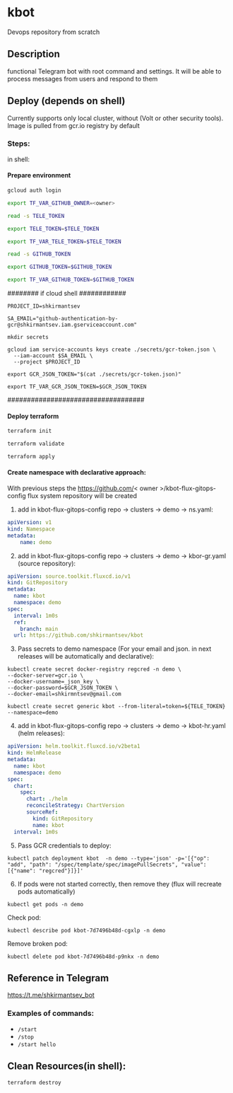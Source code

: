 # kbot
Devops repository from scratch

## Description

functional Telegram bot with root command and settings. It will be able to process messages from users and respond to them

## Deploy (depends on shell)

Currently supports only local cluster, without (Volt or other security tools). Image is pulled from gcr.io registry by default

### Steps:

in shell:

#### Prepare environment
```bash
gcloud auth login
```

```bash
export TF_VAR_GITHUB_OWNER=<owner>
```

```bash
read -s TELE_TOKEN
```

```bash
export TELE_TOKEN=$TELE_TOKEN
```

```bash
export TF_VAR_TELE_TOKEN=$TELE_TOKEN
```

```bash
read -s GITHUB_TOKEN
```

```bash
export GITHUB_TOKEN=$GITHUB_TOKEN
```

```bash
export TF_VAR_GITHUB_TOKEN=$GITHUB_TOKEN
```

######## if cloud shell ############

```shell
PROJECT_ID=shkirmantsev
```

```shell
SA_EMAIL="github-authentication-by-gcr@shkirmantsev.iam.gserviceaccount.com"
```

``` shell
mkdir secrets
```

```shell
gcloud iam service-accounts keys create ./secrets/gcr-token.json \
  --iam-account $SA_EMAIL \
  --project $PROJECT_ID
```

```shell
export GCR_JSON_TOKEN="$(cat ./secrets/gcr-token.json)"
```
```shell
export TF_VAR_GCR_JSON_TOKEN=$GCR_JSON_TOKEN
```
###################################

#### Deploy terraform

```bash
terraform init
```

```bash
terraform validate
```

```bash
terraform apply
```

#### Create namespace with declarative approach:

With previous steps the https://github.com/< owner >/kbot-flux-gitops-config flux system repository will be created

1) add in kbot-flux-gitops-config repo -> clusters -> demo -> ns.yaml:
```yaml
apiVersion: v1
kind: Namespace
metadata:
    name: demo
```

2) add in kbot-flux-gitops-config repo -> clusters -> demo -> kbor-gr.yaml (source repository):
```yaml
apiVersion: source.toolkit.fluxcd.io/v1
kind: GitRepository
metadata:
  name: kbot
  namespace: demo
spec:
  interval: 1m0s
  ref:
    branch: main
  url: https://github.com/shkirmantsev/kbot
```

3) Pass secrets to demo namespace (For your email and json. in next releases will be automatically and declarative):

```shell
kubectl create secret docker-registry regcred -n demo \
--docker-server=gcr.io \
--docker-username=_json_key \
--docker-password=$GCR_JSON_TOKEN \
--docker-email=shkirmntsev@gmail.com
```

```shell
kubectl create secret generic kbot --from-literal=token=${TELE_TOKEN} --namespace=demo
```

4) add in kbot-flux-gitops-config repo -> clusters -> demo -> kbot-hr.yaml (helm releases):
```yaml
apiVersion: helm.toolkit.fluxcd.io/v2beta1
kind: HelmRelease
metadata:
  name: kbot
  namespace: demo
spec:
  chart:
    spec:
      chart: ./helm
      reconcileStrategy: ChartVersion
      sourceRef:
        kind: GitRepository
        name: kbot
  interval: 1m0s
```

5) Pass GCR credentials to deploy:

```shell
kubectl patch deployment kbot  -n demo --type='json' -p='[{"op": "add", "path": "/spec/template/spec/imagePullSecrets", "value":[{"name": "regcred"}]}]'
```

6) If pods were not started correctly, then remove they (flux will recreate pods automatically)

```shell
kubectl get pods -n demo
```

Check pod:
```shell
kubectl describe pod kbot-7d7496b48d-cgxlp -n demo
```

Remove broken pod:
```shell
kubectl delete pod kbot-7d7496b48d-p9nkx -n demo
```


## Reference in Telegram

https://t.me/shkirmantsev_bot

### Examples of commands:
- ```/start```
- ```/stop```
- ```/start hello```

## Clean Resources(in shell):

```shell
terraform destroy
```
